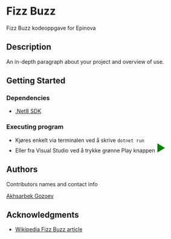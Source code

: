 # Fizz Buzz

Fizz Buzz kodeoppgave for Epinova

## Description

An in-depth paragraph about your project and overview of use.

## Getting Started

### Dependencies

* [.Net8 SDK](https://dotnet.microsoft.com/en-us/download/dotnet/8.0)

### Executing program

* Kjøres enkelt via terminalen ved å skrive `dotnet run` 
* Eller fra Visual Studio ved å trykke grønne Play knappen <svg xmlns="http://www.w3.org/2000/svg" width="24" height="24" viewBox="0 0 24 24"
style="fill:green;transform: rotate(90deg);">
<path d="M24 22h-24l12-20z"/></svg>


## Authors

Contributors names and contact info

[Akhsarbek Gozoev](https://github.com/axcap)


## Acknowledgments

* [Wikipedia Fizz Buzz article](https://en.wikipedia.org/wiki/Fizz_buzz)